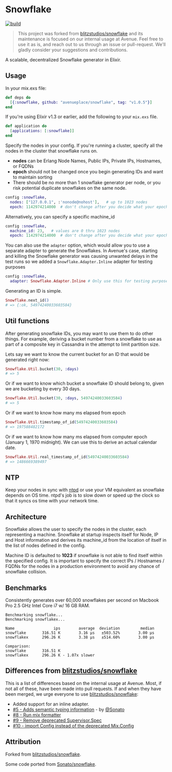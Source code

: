 # Snowflake

[![build](https://github.com/avenueplace/snowflake/actions/workflows/build.yml/badge.svg)](https://github.com/avenueplace/snowflake/actions/workflows/build.yml)

> This project was forked from [blitzstudios/snowflake] and its maintenance is
> focused on our internal usage at Avenue. Feel free to use it as is, and reach
> out to us through an issue or pull-request. We'll gladly consider your
> suggestions and contributions.

A scalable, decentralized Snowflake generator in Elixir.

## Usage

In your mix.exs file:

```elixir
def deps do
  [{:snowflake, github: "avenueplace/snowflake", tag: "v1.0.5"}]
end
```

If you're using Elixir v1.3 or earlier, add the following to your `mix.exs`
file.

```elixir
def application do
  [applications: [:snowflake]]
end
```

Specify the nodes in your config. If you're running a cluster, specify all the nodes in the cluster that snowflake runs on.

- **nodes** can be Erlang Node Names, Public IPs, Private IPs, Hostnames, or FQDNs
- **epoch** should not be changed once you begin generating IDs and want to maintain sorting
- There should be no more than 1 snowflake generator per node, or you risk potential duplicate snowflakes on the same node.

```elixir
config :snowflake,
  nodes: ["127.0.0.1", :'nonode@nohost'],   # up to 1023 nodes
  epoch: 1142974214000  # don't change after you decide what your epoch is
```

Alternatively, you can specify a specific machine_id

```elixir
config :snowflake,
  machine_id: 23,   # values are 0 thru 1023 nodes
  epoch: 1142974214000  # don't change after you decide what your epoch is
```

You can also use the `adapter` option, which would allow you to use a separate
adapter to generate the Snowflakes. In Avenue's case, starting and killing the
Snowflake generator was causing unwanted delays in the test runs so we added a
`Snowflake.Adapter.Inline` adapter for testing purposes

```elixir
config :snowflake,
  adapter: Snowflake.Adapter.Inline # Only use this for testing purposes
```

Generating an ID is simple.

```elixir
Snowflake.next_id()
# => {:ok, 54974240033603584}
```

## Util functions

After generating snowflake IDs, you may want to use them to do other things.
For example, deriving a bucket number from a snowflake to use as part of a
composite key in Cassandra in the attempt to limit partition size.

Lets say we want to know the current bucket for an ID that would be generated right now:

```elixir
Snowflake.Util.bucket(30, :days)
# => 5
```

Or if we want to know which bucket a snowflake ID should belong to, given we are
bucketing by every 30 days.

```elixir
Snowflake.Util.bucket(30, :days, 54974240033603584)
# => 5
```

Or if we want to know how many ms elapsed from epoch

```elixir
Snowflake.Util.timestamp_of_id(54974240033603584)
# => 197588482172
```

Or if we want to know how many ms elapsed from computer epoch (January 1, 1970 midnight). We can use this to derive an actual calendar date.

```elixir
Snowflake.Util.real_timestamp_of_id(54974240033603584)
# => 1486669389497
```

## NTP

Keep your nodes in sync with [ntpd](https://en.wikipedia.org/wiki/Ntpd) or use
your VM equivalent as snowflake depends on OS time. ntpd's job is to slow down
or speed up the clock so that it syncs os time with your network time.

## Architecture

Snowflake allows the user to specify the nodes in the cluster, each representing a machine. Snowflake at startup inspects itself for Node, IP and Host information and derives its machine_id from the location of itself in the list of nodes defined in the config.

Machine ID is defaulted to **1023** if snowflake is not able to find itself within the specified config. It is important to specify the correct IPs / Hostnames / FQDNs for the nodes in a production environment to avoid any chance of snowflake collision.

## Benchmarks

Consistently generates over 60,000 snowflakes per second on Macbook Pro 2.5 GHz Intel Core i7 w/ 16 GB RAM.

```
Benchmarking snowflake...
Benchmarking snowflakex...

Name                 ips        average  deviation         median
snowflake       316.51 K        3.16 μs   ±503.52%        3.00 μs
snowflakex      296.26 K        3.38 μs   ±514.60%        3.00 μs

Comparison:
snowflake       316.51 K
snowflakex      296.26 K - 1.07x slower
```

## Differences from [blitzstudios/snowflake]

This is a list of differences based on the internal usage at Avenue. Most, if
not all of these, have been made into pull requests. If and when they have been
merged, we urge everyone to use [blitzstudios/snowflake]:

- Added support for an inline adapter.
- [#5 - Adds semantic typing information](https://github.com/blitzstudios/snowflake/pull/5) - by [@Sonato](https://github.com/Sonato)
- [#8 - Run mix formatter](https://github.com/blitzstudios/snowflake/pull/8)
- [#9 - Remove deprecated Supervisor.Spec](https://github.com/blitzstudios/snowflake/pull/9)
- [#10 - import Config instead of the deprecated Mix.Config](https://github.com/blitzstudios/snowflake/pull/10)

## Attribution

Forked from [blitzstudios/snowflake].

Some code ported from [Sonato/snowflake].

[blitzstudios/snowflake]: https://github.com/blitzstudios/snowflake
[sonato/snowflake]: https://github.com/Sonato/snowflake
[blitz studios, inc.]: https://github.com/blitzstudios
